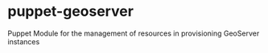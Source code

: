 # puppet-geoserver
Puppet Module for the management of resources in provisioning GeoServer instances
